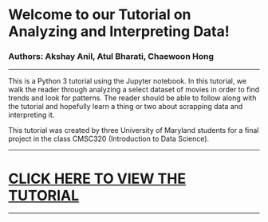# Welcome to our Tutorial on Analyzing and Interpreting Data!

### Authors: Akshay Anil, Atul Bharati, Chaewoon Hong
---

This is a Python 3 tutorial using the Jupyter notebook. In this tutorial, we walk the reader through analyzing a select dataset of movies in order to find trends and look for patterns. The reader should be able to follow along with the tutorial and hopefully learn a thing or two about scrapping data and interpreting it. 

This tutorial was created by three University of Maryland students for a final project in the class CMSC320 (Introduction to Data Science). 


---

# [CLICK HERE TO VIEW THE TUTORIAL](kevinh415.github.io) 

---